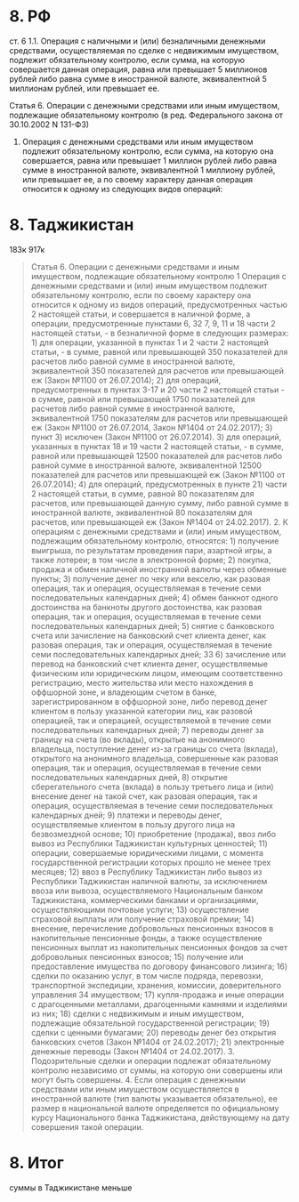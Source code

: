 # 8. РФ
ст. 6
1.1. Операция с наличными и (или) безналичными денежными средствами, осуществляемая по сделке с недвижимым имуществом, подлежит обязательному контролю, если сумма, на которую совершается данная операция, равна или превышает 5 миллионов рублей либо равна сумме в иностранной валюте, эквивалентной 5 миллионам рублей, или превышает ее.

Статья 6. Операции с денежными средствами или иным имуществом, подлежащие обязательному контролю
(в ред. Федерального закона от 30.10.2002 N 131-ФЗ)

1. Операция с денежными средствами или иным имуществом подлежит обязательному контролю, если сумма, на которую она совершается, равна или превышает 1 миллион рублей либо равна сумме в иностранной валюте, эквивалентной 1 миллиону рублей, или превышает ее, а по своему характеру данная операция относится к одному из следующих видов операций:

# 8. Таджикистан
183к 
917к
>Статья 6. Операции с денежными средствами и иным имуществом, подлежащие обязательному контролю 1 Операция с денежными средствами и (или) иным имуществом подлежит обязательному контролю, если по своему характеру она относится к одному из видов операций, предусмотренных частью 2 настоящей статьи, и совершается в наличной форме, а операции, предусмотренные пунктами 6, 32 7, 9, 11 и 18 части 2 настоящей статьи, - в безналичной форме в следующих размерах: 1) для операции, указанной в пунктах 1 и 2 части 2 настоящей статьи, - в сумме, равной или превышающей 350 показателей для расчетов либо равной сумме в иностранной валюте, эквивалентной 350 показателей для расчетов или превышающей еж (Закон №1100 от 26.07.2014); 2) для операций, предусмотренных в пунктах 3-17 и 20 части 2 настоящей статьи - в сумме, равной или превышающей 1750 показателей для расчетов либо равной сумме в иностранной валюте, эквивалентной 1750 показателям для расчетов или превышающей еж (Закон №1100 от 26.07.2014, Закон №1404 от 24.02.2017); 3) пункт 3) исключен (Закон №1100 от 26.07.2014). 3) для операций, указанных в пунктах 18 и 19 части 2 настоящей статьи, - в сумме, равной или превышающей 12500 показателей для расчетов либо равной сумме в иностранной валюте, эквивалентной 12500 показателей для расчетов или превышающей еж (Закон №1100 от 26.07.2014); 4) для операций, предусмотренных в пункте 21) части 2 настоящей статьи, в сумме, равной 80 показателям для расчетов, или превышающей данную сумму, либо равной сумме в иностранной валюте, эквивалентной 80 показателям для расчетов, или превышающей еж (Закон №1404 от 24.02.2017). 2. К операциям с денежными средствами и (или) иным имуществом, подлежащим обязательному контролю, относятся: 1) получение выигрыша, по результатам проведения пари, азартной игры, а также лотереи; в том числе в электронной форме; 2) покупка, продажа и обмен наличной иностранной валюты через обменные пункты; 3) получение денег по чеку или векселю, как разовая операция, так и операция, осуществляемая в течение семи последовательных календарных дней; 4) обмен банкнот одного достоинства на банкноты другого достоинства, как разовая операция, так и операция, осуществляемая в течение семи последовательных календарных дней; 5) снятие с банковского счета или зачисление на банковский счет клиента денег, как разовая операция, так и операция, осуществляемая в течение семи последовательных календарных дней; 33 6) зачисление или перевод на банковский счет клиента денег, осуществляемые физическим или юридическим лицом, имеющим соответственно регистрацию, место жительства или место нахождения в оффшорной зоне, и владеющим счетом в банке, зарегистрированном в оффшорной зоне, либо перевод денег клиентом в пользу указанной категории лиц, как разовой операцией, так и операцией, осуществляемой в течение семи последовательных календарных дней; 7) переводы денег за границу на счета (во вклады), открытые на анонимного владельца, поступление денег из-за границы со счета (вклада), открытого на анонимного владельца, совершенные как разовая операция, так и операция, осуществляемая в течение семи последовательных календарных дней, 8) открытие сберегательного счета (вклада) в пользу третьего лица и (или) внесение денег на такой счет, как разовая операция, так и операция, осуществляемая в течение семи последовательных календарных дней; 9) платежи и переводы денег, осуществляемые клиентом в пользу другого лица на безвозмездной основе; 10) приобретение (продажа), ввоз либо вывоз из Республики Таджикистан культурных ценностей; 11) операции, совершаемые юридическими лицами, с момента государственной регистрации которых прошло не менее трех месяцев; 12) ввоз в Республику Таджикистан либо вывоз из Республики Таджикистан наличной валюты, за исключением ввоза или вывоза, осуществляемого Национальным банком Таджикистана, коммерческими банками и организациями, осуществляющими почтовые услуги; 13) осуществление страховой выплаты или получение страховой премии; 14) внесение, перечисление добровольных пенсионных взносов в накопительные пенсионные фонды, а также осуществление пенсионных выплат из накопительных пенсионных фондов за счет добровольных пенсионных взносов; 15) получение или предоставление имущества по договору финансового лизинга; 16) сделки по оказанию услуг, в том числе подряда, перевозки, транспортной экспедиции, хранения, комиссии, доверительного управления 34 имуществом; 17) купля-продажа и иные операции с драгоценными металлами, драгоценными камнями и изделиями из них; 18) сделки с недвижимым и иным имуществом, подлежащие обязательной государственной регистрации; 19) сделки с ценными бумагами; 20) переводы денег без открытия банковских счетов (Закон №1404 от 24.02.2017); 21) электронные денежные переводы (Закон №1404 от 24.02.2017). 3. Подозрительные сделки и операции подлежат обязательному контролю независимо от суммы, на которую они совершены или могут быть совершены. 4. Если операция с денежными средствами или иным имуществом осуществляется в иностранной валюте (тип валюты указывается обязательно), ее размер в национальной валюте определяется по официальному курсу Национального банка Таджикистана, действующему на дату совершения такой операции.

# 8. Итог
суммы в Таджикистане меньше

